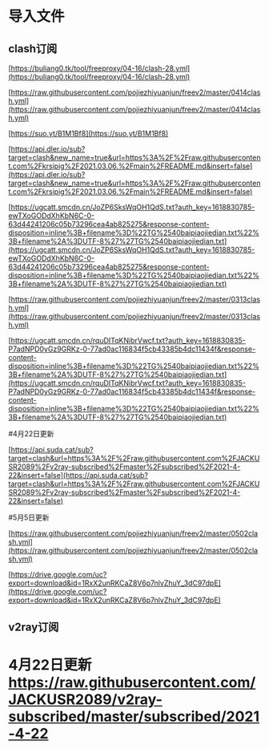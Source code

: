 # 导入文件

## clash订阅

[https://buliang0.tk/tool/freeproxy/04-16/clash-28.yml](https://buliang0.tk/tool/freeproxy/04-16/clash-28.yml)

[https://raw.githubusercontent.com/pojiezhiyuanjun/freev2/master/0414clash.yml](https://raw.githubusercontent.com/pojiezhiyuanjun/freev2/master/0414clash.yml)

[https://suo.yt/B1M1Bf8](https://suo.yt/B1M1Bf8)

[https://api.dler.io/sub?target=clash&new_name=true&url=https%3A%2F%2Fraw.githubusercontent.com%2Fkrsipig%2F2021.03.06.%2Fmain%2FREADME.md&insert=false](https://api.dler.io/sub?target=clash&new_name=true&url=https%3A%2F%2Fraw.githubusercontent.com%2Fkrsipig%2F2021.03.06.%2Fmain%2FREADME.md&insert=false)

[https://ugcatt.smcdn.cn/JoZP6SksWqOH1QdS.txt?auth_key=1618830785-ewTXoGODdXhKbN6C-0-63d44241206c05b73296cea4ab825275&response-content-disposition=inline%3B+filename%3D%22TG%2540baipiaojiedian.txt%22%3B+filename%2A%3DUTF-8%27%27TG%2540baipiaojiedian.txt](https://ugcatt.smcdn.cn/JoZP6SksWqOH1QdS.txt?auth_key=1618830785-ewTXoGODdXhKbN6C-0-63d44241206c05b73296cea4ab825275&response-content-disposition=inline%3B+filename%3D%22TG%2540baipiaojiedian.txt%22%3B+filename%2A%3DUTF-8%27%27TG%2540baipiaojiedian.txt)

[https://raw.githubusercontent.com/pojiezhiyuanjun/freev2/master/0313clash.yml](https://raw.githubusercontent.com/pojiezhiyuanjun/freev2/master/0313clash.yml)

[https://ugcatt.smcdn.cn/rquDITqKNibrVwcf.txt?auth_key=1618830835-P7adNPD0yGz9GRKz-0-77ad0ac116834f5cb43385b4dc11434f&response-content-disposition=inline%3B+filename%3D%22TG%2540baipiaojiedian.txt%22%3B+filename%2A%3DUTF-8%27%27TG%2540baipiaojiedian.txt](https://ugcatt.smcdn.cn/rquDITqKNibrVwcf.txt?auth_key=1618830835-P7adNPD0yGz9GRKz-0-77ad0ac116834f5cb43385b4dc11434f&response-content-disposition=inline%3B+filename%3D%22TG%2540baipiaojiedian.txt%22%3B+filename%2A%3DUTF-8%27%27TG%2540baipiaojiedian.txt)

#4月22日更新

[https://api.suda.cat/sub?target=clash&url=https%3A%2F%2Fraw.githubusercontent.com%2FJACKUSR2089%2Fv2ray-subscribed%2Fmaster%2Fsubscribed%2F2021-4-22&insert=false](https://api.suda.cat/sub?target=clash&url=https%3A%2F%2Fraw.githubusercontent.com%2FJACKUSR2089%2Fv2ray-subscribed%2Fmaster%2Fsubscribed%2F2021-4-22&insert=false)

#5月5日更新

[https://raw.githubusercontent.com/pojiezhiyuanjun/freev2/master/0502clash.yml](https://raw.githubusercontent.com/pojiezhiyuanjun/freev2/master/0502clash.yml)

[https://drive.google.com/uc?export=download&id=1RxX2unRKCaZ8V6p7nlvZhuY_3dC97dpE](https://drive.google.com/uc?export=download&id=1RxX2unRKCaZ8V6p7nlvZhuY_3dC97dpE)


## v2ray订阅

# 4月22日更新  https://raw.githubusercontent.com/JACKUSR2089/v2ray-subscribed/master/subscribed/2021-4-22
